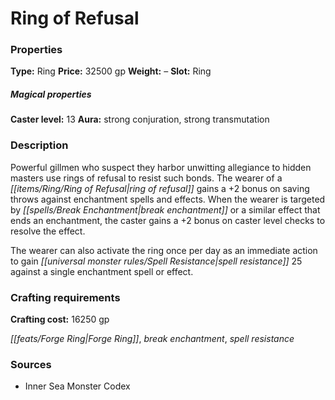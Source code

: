 ﻿---
Title: "Ring of Refusal"
Type: "Ring"
Price: "32500 gp"
Weight: "–"
Slot: "Ring"
Caster level: "13"
Aura: "strong conjuration, strong transmutation"
Description: |
  "Powerful gillmen who suspect they harbor unwitting allegiance to hidden masters use _rings of refusal_ to resist such bonds. The wearer of a _ring of refusal_ gains a +2 bonus on saving throws against enchantment spells and effects. When the wearer is targeted by _break enchantment_ or a similar effect that ends an enchantment, the caster gains a +2 bonus on caster level checks to resolve the effect.
  The wearer can also activate the ring once per day as an immediate action to gain spell resistance 25 against a single enchantment spell or effect."
Crafting cost: "16250 gp"
Sources: "['Inner Sea Monster Codex']"
---

# Ring of Refusal

### Properties

**Type:** Ring **Price:** 32500 gp **Weight:** – **Slot:** Ring

##### Magical properties

**Caster level:** 13 **Aura:** strong conjuration, strong transmutation

### Description

Powerful gillmen who suspect they harbor unwitting allegiance to hidden masters use rings of refusal to resist such bonds. The wearer of a _[[items/Ring/Ring of Refusal|ring of refusal]]_ gains a +2 bonus on saving throws against enchantment spells and effects. When the wearer is targeted by _[[spells/Break Enchantment|break enchantment]]_ or a similar effect that ends an enchantment, the caster gains a +2 bonus on caster level checks to resolve the effect.

The wearer can also activate the ring once per day as an immediate action to gain _[[universal monster rules/Spell Resistance|spell resistance]]_ 25 against a single enchantment spell or effect.

### Crafting requirements

**Crafting cost:** 16250 gp

_[[feats/Forge Ring|Forge Ring]]_, _break enchantment_, _spell resistance_

### Sources

* Inner Sea Monster Codex